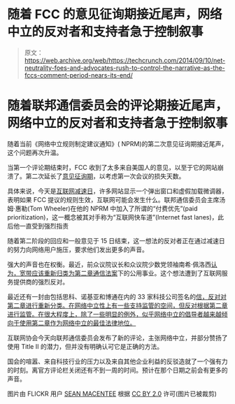 # 随着 FCC 的意见征询期接近尾声，网络中立的反对者和支持者急于控制叙事

> 原文：<https://web.archive.org/web/https://techcrunch.com/2014/09/10/net-neutrality-foes-and-advocates-rush-to-control-the-narrative-as-the-fccs-comment-period-nears-its-end/>

# 随着联邦通信委员会的评论期接近尾声，网络中立的反对者和支持者急于控制叙事

随着当前《网络中立规则制定建议通知》( NPRM)的第二次意见征询期接近尾声，这个问题再次升温。

当第一个评论期结束时，FCC 收到了太多来自美国人的意见，以至于它的网站崩溃了。第二次延长了[意见征询期](https://web.archive.org/web/20221006183634/https://beta.techcrunch.com/2014/07/15/after-users-swamp-its-website-the-fcc-extends-the-net-neutrality-comment-period-to-friday/)，以考虑第一次会议的损失天数。

具体来说，今天是[互联网减速日](https://web.archive.org/web/20221006183634/https://www.battleforthenet.com/sept10th/)，许多网站显示一个弹出窗口和虚假加载微调器，表明如果 FCC 提议的规则生效，互联网可能会发生什么。联邦通信委员会主席汤姆·惠勒(Tom Wheeler)在他的 NPRM 中加入了所谓的“付费优先”(paid prioritization)，这一概念被其对手称为“互联网快车道”(Internet fast lanes)，此后他一直受到强烈指责

随着第二阶段的回应和一般意见于 15 日结束，这一想法的反对者正在通过减速日的努力向网络用户施压，要求他们发出更多的声音。

强大的声音也在权衡。最近，前众议院议长和众议院少数党领袖南希·佩洛西[认为，宽带应该重新归类为第二章通信法案](https://web.archive.org/web/20221006183634/http://www.democraticleader.gov/wp-content/uploads/2014/09/09.08.14-Wheeler-Net-Neutrality-2.pdf)下的公用事业。这个想法遭到了互联网服务提供商的强烈反对。

最近还有一封由包括思科、诺基亚和博通在内的 33 家科技公司签名的[信，反对对第二章进行重新分类。在网络中立性上有一些支持监管的空间，但反对根据第二章进行监管。在很大程度上，除了一些明显的例外，似乎网络中立的倡导者越来越倾向于使用第二章作为网络中立的最佳法律地位。](https://web.archive.org/web/20221006183634/http://www.tiaonline.org/sites/default/files/pages/Assn%20Title%20II%20letter%20FINAL.pdf)

互联网协会今天向联邦通信委员会发布了新的评论，主张网络中立，并部分赞扬了使用 Title II 的潜力，但并没有明确认可它是正确的方法。

国会的喧嚣、来自科技行业的压力以及来自其他企业利益的反驳造就了一个强有力的时刻。离官方评论栏关闭还有不到一周的时间。预计在那个日期之前会有更多的声音。

图片由 FLICKR 用户 [SEAN MACENTEE](https://web.archive.org/web/20221006183634/https://www.flickr.com/photos/smemon/9736658840/in/photolist-8MVyTe-F4W5y-4rhm3z-mrtV6-4QGcNx-4rhkVg-fQoVsh-2YpWy5-AzPf3-7uEWeK-6dFqq9-9PhEL-4EUk2k-ETSZq-7uJMvA-dmxyi-3LJm7-9wYrht-ETSZf-7HhqYm-6dCwzA-dEzfN7-aERk5d-7eUvtS-9x2rgG-6edvft-6ehKU9-5HD2xo-ePpV59-8sLnZg-8sPr33-xDqMK-agg91W-ht59g-4oh9Bm-gcBHQ-wsyu-4dfrJX-gcBHh-5X594W-4wJvhP-4hgbwy-6335Hv-4H6jdK-6bBzAX-4rhkMp-6iLV9f-uB7gp-ft7Uo-GtGKb) 根据 [CC BY 2.0](https://web.archive.org/web/20221006183634/http://creativecommons.org/licenses/by/2.0/) 许可(图片已被裁剪)